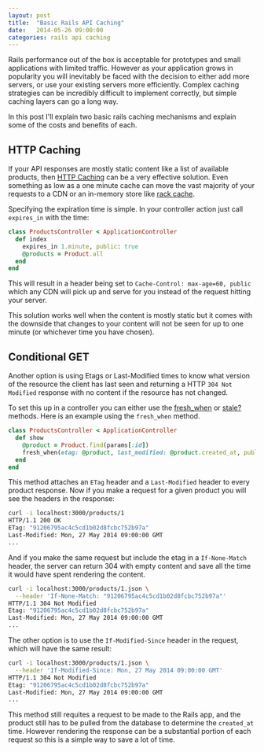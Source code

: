 ```yaml
---
layout: post
title:  "Basic Rails API Caching"
date:   2014-05-26 09:00:00
categories: rails api caching
---
```


Rails performance out of the box is acceptable for prototypes and small applications with limited traffic. However as 
your application grows in popularity you will inevitably be faced with the decision to either add more servers, or use
your existing servers more efficiently. Complex caching strategies can be incredibly difficult to implement correctly,
but simple caching layers can go a long way.

In this post I'll explain two basic rails caching mechanisms and explain some of the costs and benefits of each.


HTTP Caching
------------

If your API responses are mostly static content like a list of available products, then 
[HTTP Caching](http://www.w3.org/Protocols/rfc2616/rfc2616-sec13.html) can be a very effective solution. Even something
as low as a one minute cache can move the vast majority of your requests to a CDN or an in-memory store like 
[rack cache](http://rtomayko.github.io/rack-cache/).

Specifying the expiration time is simple. In your controller action just call `expires_in` with the time:

```ruby
class ProductsController < ApplicationController
  def index
    expires_in 1.minute, public: true
    @products = Product.all
  end
end
```

This will result in a header being set to `Cache-Control: max-age=60, public` which any CDN will pick up and serve for
you instead of the request hitting your server.

This solution works well when the content is mostly static but it comes with the downside that changes to your content
will not be seen for up to one minute (or whichever time you have chosen).


Conditional GET
---------------

Another option is using Etags or Last-Modified times to know what version of the resource the client has last seen and 
returning a HTTP `304 Not Modified` response with no content if the resource has not changed.

To set this up in a controller you can either use the
[fresh_when](http://api.rubyonrails.org/classes/ActionController/ConditionalGet.html#method-i-fresh_when) or 
[stale?](http://api.rubyonrails.org/classes/ActionController/ConditionalGet.html#method-i-stale-3F) methods. Here is an 
example using the `fresh_when` method.

```ruby
class ProductsController < ApplicationController
  def show
    @product = Product.find(params[:id])
    fresh_when(etag: @product, last_modified: @product.created_at, public: true)
  end
end
```

This method attaches an `ETag` header and a `Last-Modified` header to every product response. Now if you make a request 
for a given product you will see the headers in the response:

```bash
curl -i localhost:3000/products/1
HTTP/1.1 200 OK
ETag: "91206795ac4c5cd1b02d8fcbc752b97a"
Last-Modified: Mon, 27 May 2014 09:00:00 GMT
...
```

And if you make the same request but include the etag in a `If-None-Match` header, the server can return 304 with empty
content and save all the time it would have spent rendering the content.
 
```bash
curl -i localhost:3000/products/1.json \
  --header 'If-None-Match: "91206795ac4c5cd1b02d8fcbc752b97a"'
HTTP/1.1 304 Not Modified
Etag: "91206795ac4c5cd1b02d8fcbc752b97a"
Last-Modified: Mon, 27 May 2014 09:00:00 GMT
...
```

The other option is to use the `If-Modified-Since` header in the request, which will have the same result:

```bash
curl -i localhost:3000/products/1.json \
  --header 'If-Modified-Since: Mon, 27 May 2014 09:00:00 GMT'
HTTP/1.1 304 Not Modified
Etag: "91206795ac4c5cd1b02d8fcbc752b97a"
Last-Modified: Mon, 27 May 2014 09:00:00 GMT
...
```

This method still requites a request to be made to the Rails app, and the product still has to be pulled from the 
database to determine the `created_at` time. However rendering the response can be a substantial portion of
each request so this is a simple way to save a lot of time.

